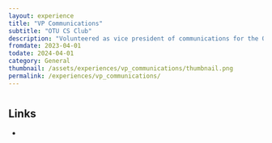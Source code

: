 ```yaml
---
layout: experience
title: "VP Communications"
subtitle: "OTU CS Club"
description: "Volunteered as vice president of communications for the Ontario Tech Computer Science Club for 2023-2024. Handled internal/external communications, sponsorship acquisition, and monthly newsletter."
fromdate: 2023-04-01
todate: 2024-04-01
category: General
thumbnail: /assets/experiences/vp_communications/thumbnail.png
permalink: /experiences/vp_communications/
---
```


#

## Links

-
